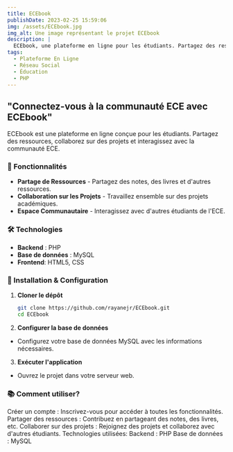 ```yaml
---
title: ECEbook
publishDate: 2023-02-25 15:59:06
img: /assets/ECEbook.jpg
img_alt: Une image représentant le projet ECEbook
description: |
  ECEbook, une plateforme en ligne pour les étudiants. Partagez des ressources, collaborez sur des projets et interagissez avec la communauté ECE.
tags:
  - Plateforme En Ligne
  - Réseau Social
  - Éducation
  - PHP
---
```


## "Connectez-vous à la communauté ECE avec ECEbook"

ECEbook est une plateforme en ligne conçue pour les étudiants. Partagez des ressources, collaborez sur des projets et interagissez avec la communauté ECE.

### 🚀 Fonctionnalités

- **Partage de Ressources** - Partagez des notes, des livres et d'autres ressources.
- **Collaboration sur les Projets** - Travaillez ensemble sur des projets académiques.
- **Espace Communautaire** - Interagissez avec d'autres étudiants de l'ECE.

### 🛠 Technologies

- **Backend** : PHP
- **Base de données** : MySQL
- **Frontend**: HTML5, CSS

### 🔧 Installation & Configuration

1. **Cloner le dépôt**

   ```bash
   git clone https://github.com/rayanejr/ECEbook.git
   cd ECEbook
   ```
2. **Configurer la base de données**

- Configurez votre base de données MySQL avec les informations nécessaires.

3. **Exécuter l'application**

- Ouvrez le projet dans votre serveur web.

### 📚 Comment utiliser?
Créer un compte : Inscrivez-vous pour accéder à toutes les fonctionnalités.
Partager des ressources : Contribuez en partageant des notes, des livres, etc.
Collaborer sur des projets : Rejoignez des projets et collaborez avec d'autres étudiants.
Technologies utilisées:
Backend : PHP
Base de données : MySQL